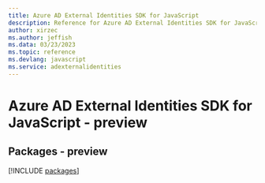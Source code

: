 ```yaml
---
title: Azure AD External Identities SDK for JavaScript
description: Reference for Azure AD External Identities SDK for JavaScript
author: xirzec
ms.author: jeffish
ms.data: 03/23/2023
ms.topic: reference
ms.devlang: javascript
ms.service: adexternalidentities
---
```

# Azure AD External Identities SDK for JavaScript - preview
## Packages - preview
[!INCLUDE [packages](ad-external-identities-index.md)]